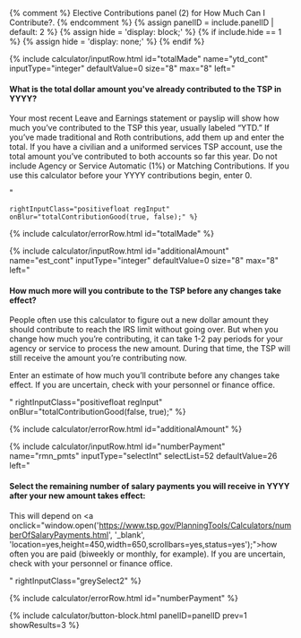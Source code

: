 {% comment %}
Elective Contributions panel (2) for How Much Can I Contribute?.
{% endcomment %}
{% assign panelID = include.panelID | default: 2 %}
{% assign hide = 'display: block;' %}
{% if include.hide == 1 %} {% assign hide = 'display: none;' %} {% endif %}

<div id="panel{{ panelID }}" class="calculator-panel" style="{{ hide }}"  markdown="1">

<div class="deco-box">
<!-- A -->
{% include calculator/inputRow.html id="totalMade" name="ytd_cont" inputType="integer"
    defaultValue=0 size="8" max="8"
    left="
    <h4>What is the total dollar amount you've already contributed to the TSP in <span id='yearA'>YYYY</span>?</h4><p>Your most recent Leave and Earnings statement or payslip will show how much you’ve contributed to the TSP this year, usually labeled “YTD.” If you’ve made traditional and Roth contributions, add them up and enter the total. If you have a civilian and a uniformed services TSP account, use the total amount you’ve contributed to both accounts so far this year. Do not include Agency or Service Automatic (1%) or Matching Contributions. If you use this calculator before your <span id='yearB'>YYYY</span> contributions begin, enter 0.</p>"

    rightInputClass="positivefloat regInput" onBlur="totalContributionGood(true, false);" %}

{% include calculator/errorRow.html id="totalMade" %}
<div class="dotted-line"></div>

<!-- B -->
{% include calculator/inputRow.html id="additionalAmount" name="est_cont" inputType="integer"
    defaultValue=0 size="8" max="8"
    left="<h4>How much more will you contribute to the TSP before any changes take effect?</h4>
    <p>People often use this calculator to figure out a new dollar amount they should contribute to reach the IRS limit without going over. But when you change how much you’re contributing, it can take 1-2 pay periods for your agency or service to process the new amount. During that time, the TSP will still receive the amount you’re contributing now.</p>
    <p>Enter an estimate of how much you’ll contribute before any changes take effect. If you are uncertain, check with your personnel or finance office.</p>"
    rightInputClass="positivefloat regInput" onBlur="totalContributionGood(false, true);" %}

{% include calculator/errorRow.html id="additionalAmount" %}
<div class="dotted-line"></div>

<!-- C -->
{% include calculator/inputRow.html id="numberPayment" name="rmn_pmts" inputType="selectInt"
    selectList=52 defaultValue=26
    left="<h4>Select the remaining number of salary payments you will receive in <span id='yearD'>YYYY</span> after your new amount takes effect:</h4><p>This will depend on <a onclick=\"window.open('https://www.tsp.gov/PlanningTools/Calculators/numberOfSalaryPayments.html', '\_blank', 'location=yes,height=450,width=650,scrollbars=yes,status=yes');\">how often you are paid</a>
     (biweekly or monthly, for example). If you are uncertain, check with your personnel or finance office.</p>"
    rightInputClass="greySelect2" %}

{% include calculator/errorRow.html id="numberPayment" %}

</div>

{% include calculator/button-block.html panelID=panelID prev=1 showResults=3 %}

</div>
